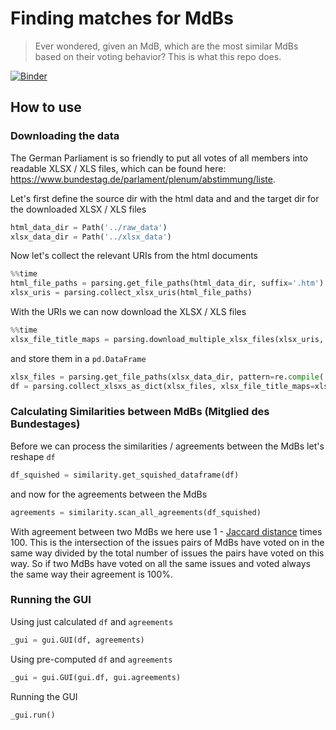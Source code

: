 # Finding matches for MdBs
> Ever wondered, given an MdB, which are the most similar MdBs based on their voting behavior? This is what this repo does.


[![Binder](https://mybinder.org/badge_logo.svg)](https://mybinder.org/v2/gh/eschmidt42/bundestag/binder0?urlpath=%2Fvoila%2Frender%2Fnbs%2F04_gui_clean.ipynb)

## How to use

### Downloading the data

The German Parliament is so friendly to put all votes of all members into readable XLSX / XLS files, which can be found here: https://www.bundestag.de/parlament/plenum/abstimmung/liste.

Let's first define the source dir with the html data and and the target dir for the downloaded XLSX / XLS files 

```python
html_data_dir = Path('../raw_data')
xlsx_data_dir = Path('../xlsx_data')
```

Now let's collect the relevant URIs from the html documents

```python
%%time
html_file_paths = parsing.get_file_paths(html_data_dir, suffix='.htm')
xlsx_uris = parsing.collect_xlsx_uris(html_file_paths)
```

With the URIs we can now download the XLSX / XLS files

```python
%%time
xlsx_file_title_maps = parsing.download_multiple_xlsx_files(xlsx_uris, xlsx_dir=xlsx_data_dir)
```

and store them in a `pd.DataFrame`

```python
xlsx_files = parsing.get_file_paths(xlsx_data_dir, pattern=re.compile('(\.xlsx?)'))
df = parsing.collect_xlsxs_as_dict(xlsx_files, xlsx_file_title_maps=xlsx_file_title_maps)
```

### Calculating Similarities between MdBs (Mitglied des Bundestages)

Before we can process the similarities / agreements between the MdBs let's reshape `df`

```python
df_squished = similarity.get_squished_dataframe(df)
```

and now for the agreements between the MdBs

```python
agreements = similarity.scan_all_agreements(df_squished)
```

With agreement between two MdBs we here use 1 - [Jaccard distance](https://en.wikipedia.org/wiki/Jaccard_index) times 100. This is the intersection of the issues pairs of MdBs have voted on in the same way divided by the total number of issues the pairs have voted on this way. So if two MdBs have voted on all the same issues and voted always the same way their agreement is 100%. 

### Running the GUI

Using just calculated `df` and `agreements`

```python
_gui = gui.GUI(df, agreements)
```

Using pre-computed `df` and `agreements`

```python
_gui = gui.GUI(gui.df, gui.agreements)
```

Running the GUI

```python
_gui.run()
```
